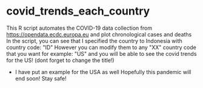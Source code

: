 # covid_trends_each_country
This R script automates the COVID-19 data collection from https://opendata.ecdc.europa.eu and plot chronological cases and deaths
In the script, you can see that I specified the country to Indonesia with country code: "ID"
However you can modify them to any "XX" country code that you want for example: "US" and you will be able to see the covid trends for the US! (dont forget to change the title!)
  - I have put an example for the USA as well
Hopefully this pandemic will end soon!
Stay safe!
